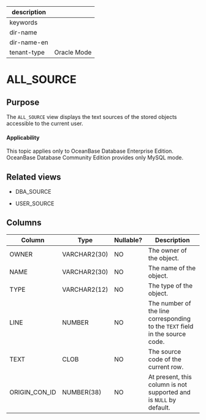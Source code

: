 | description ||
|---|---|
| keywords ||
| dir-name ||
| dir-name-en ||
| tenant-type | Oracle Mode |

# ALL_SOURCE

## Purpose


The `ALL_SOURCE` view displays the text sources of the stored objects accessible to the current user.

<main id="notice" >
    <h4>Applicability</h4>
    <p>This topic applies only to OceanBase Database Enterprise Edition. OceanBase Database Community Edition provides only MySQL mode. </p>
  </main>

## Related views


* DBA_SOURCE



* USER_SOURCE






## Columns




| **Column** | **Type** | **Nullable?** | **Description** |
|---------------|--------------|----------------|-------------------|
| OWNER | VARCHAR2(30) | NO | The owner of the object. |
| NAME | VARCHAR2(30) | NO | The name of the object. |
| TYPE | VARCHAR2(12) | NO | The type of the object. |
| LINE | NUMBER | NO | The number of the line corresponding to the `TEXT` field in the source code. |
| TEXT | CLOB | NO | The source code of the current row. |
| ORIGIN_CON_ID | NUMBER(38) | NO | At present, this column is not supported and is `NULL` by default. |



